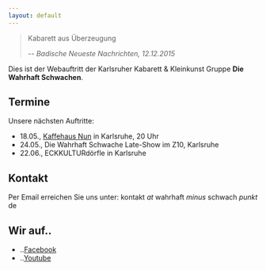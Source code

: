 ```yaml
---
layout: default
---
```


>Kabarett aus Überzeugung
>
> -- <cite>Badische Neueste Nachrichten, 12.12.2015</cite>

Dies ist der Webauftritt der Karlsruher Kabarett & Kleinkunst Gruppe **Die Wahrhaft Schwachen**.

## Termine

Unsere nächsten Auftritte:

* 18.05., [Kaffehaus Nun](https://nuncafe.de/facebook-event/die-wahrhaft-schwachen-mit-neuem-programm-kabarett-im-nun/) in Karlsruhe, 20 Uhr
* 24.05., Die Wahrhaft Schwache Late-Show im Z10, Karlsruhe
* 22.06., ECKKULTURdörfle in Karlsruhe

## Kontakt

Per Email erreichen Sie uns unter:
kontakt *at* wahrhaft *minus* schwach *punkt* de

## Wir auf..

* ..[Facebook](https://www.facebook.com/diewahrhaftschwachen)
* ..[Youtube](https://www.youtube.com/channel/UCUGTISDvY5PBIDK0J_-zrCQ)
